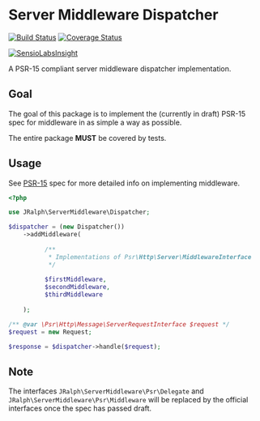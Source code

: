 # Server Middleware Dispatcher

[![Build Status](https://travis-ci.org/jralph/ServerMiddleware.svg)](https://travis-ci.org/jralph/ServerMiddleware)
[![Coverage Status](https://coveralls.io/repos/github/jralph/ServerMiddleware/badge.svg?branch=master)](https://coveralls.io/github/jralph/ServerMiddleware?branch=master)

[![SensioLabsInsight](https://insight.sensiolabs.com/projects/c2f0d7b4-7ba8-4e97-b86f-6ca3f0f62dae/big.png)](https://insight.sensiolabs.com/projects/c2f0d7b4-7ba8-4e97-b86f-6ca3f0f62dae)

A PSR-15 compliant server middleware dispatcher implementation.

## Goal

The goal of this package is to implement the (currently in draft) PSR-15 spec for middleware in as simple a way as possible.

The entire package **MUST** be covered by tests.

## Usage

See [PSR-15](https://github.com/php-fig/fig-standards/blob/master/proposed/http-middleware/middleware.md) spec for more detailed info on implementing middleware.

```php
<?php

use JRalph\ServerMiddleware\Dispatcher;

$dispatcher = (new Dispatcher())
    ->addMiddleware(
        
          /**
           * Implementations of Psr\Http\Server\MiddlewareInterface
           */
          
          $firstMiddleware,
          $secondMiddleware,
          $thirdMiddleware
          
    );

/** @var \Psr\Http\Message\ServerRequestInterface $request */
$request = new Request;

$response = $dispatcher->handle($request);
```

## Note

The interfaces `JRalph\ServerMiddleware\Psr\Delegate` and `JRalph\ServerMiddleware\Psr\Middleware` will be replaced by the official interfaces once the spec has passed draft.
